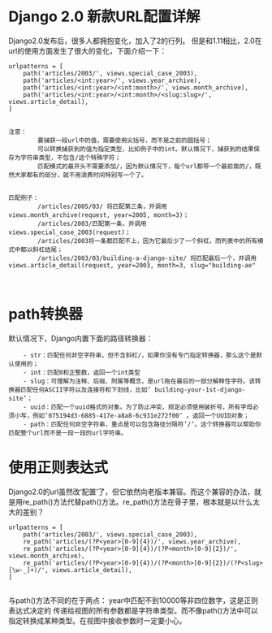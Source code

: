 # Django 2.0 新款URL配置详解



Django2.0发布后，很多人都拥抱变化，加入了2的行列。
但是和1.11相比，2.0在url的使用方面发生了很大的变化，下面介绍一下：


```
urlpatterns = [
    path('articles/2003/', views.special_case_2003),
    path('articles/<int:year>/', views.year_archive),
    path('articles/<int:year>/<int:month>/', views.month_archive),
    path('articles/<int:year>/<int:month>/<slug:slug>/', views.article_detail),
]


注意：
        要捕获一段url中的值，需要使用尖括号，而不是之前的圆括号；
        可以转换捕获到的值为指定类型，比如例子中的int。默认情况下，捕获到的结果保存为字符串类型，不包含/这个特殊字符；
        匹配模式的最开头不需要添加/，因为默认情况下，每个url都带一个最前面的/，既然大家都有的部分，就不用浪费时间特别写一个了。


匹配例子：
        /articles/2005/03/ 将匹配第三条，并调用views.month_archive(request, year=2005, month=3)；
        /articles/2003/匹配第一条，并调用views.special_case_2003(request)；
        /articles/2003将一条都匹配不上，因为它最后少了一个斜杠，而列表中的所有模式中都以斜杠结尾；
        /articles/2003/03/building-a-django-site/ 将匹配最后一个，并调用views.article_detail(request, year=2003, month=3, slug="building-ae"
        
        
```




# path转换器


默认情况下，Django内置下面的路径转换器：

        - str：匹配任何非空字符串，但不含斜杠/，如果你没有专门指定转换器，那么这个是默认使用的；
        - int：匹配0和正整数，返回一个int类型
        - slug：可理解为注释、后缀、附属等概念，是url拖在最后的一部分解释性字符。该转换器匹配任何ASCII字符以及连接符和下划线，比如’ building-your-1st-django-site‘；
        - uuid：匹配一个uuid格式的对象。为了防止冲突，规定必须使用破折号，所有字母必须小写，例如’075194d3-6885-417e-a8a8-6c931e272f00‘ 。返回一个UUID对象；
        - path：匹配任何非空字符串，重点是可以包含路径分隔符’/‘。这个转换器可以帮助你匹配整个url而不是一段一段的url字符串。





# 使用正则表达式


Django2.0的url虽然改‘配置’了，但它依然向老版本兼容。而这个兼容的办法，就是用re_path()方法代替path()方法。re_path()方法在骨子里，根本就是以什么太大的差别？


```
urlpatterns = [
    path('articles/2003/', views.special_case_2003),
    re_path('articles/(?P<year>[0-9]{4})/', views.year_archive),
    re_path('articles/(?P<year>[0-9]{4})/(?P<month>[0-9]{2})/', views.month_archive),
    re_path('articles/(?P<year>[0-9]{4})/(?P<month>[0-9]{2})/(?P<slug>[\w-_]+)/', views.article_detail),
]


```


与path()方法不同的在于两点：
        year中匹配不到10000等非四位数字，这是正则表达式决定的
        传递给视图的所有参数都是字符串类型。而不像path()方法中可以指定转换成某种类型。在视图中接收参数时一定要小心。